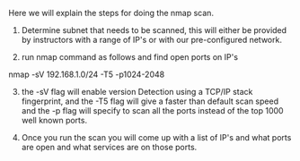 Here we will explain the steps for doing the nmap scan.

1. Determine subnet that needs to be scanned, this will either be provided by instructors with a range of IP's or with our pre-configured network.

2. run nmap command as follows and find open ports on IP's

nmap -sV 192.168.1.0/24 -T5 -p1024-2048

3. the -sV flag will enable version Detection using a TCP/IP stack fingerprint, and the -T5 flag will give a faster than default scan speed and the -p flag will specify to scan all the ports instead of the top 1000 well known ports.

4. Once you run the scan you will come up with a list of IP's and what ports are open and what services are on those ports.
